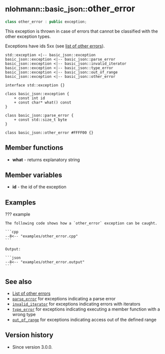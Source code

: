 # <small>nlohmann::basic_json::</small>other_error

```cpp
class other_error : public exception;
```

This exception is thrown in case of errors that cannot be classified with the other exception types.

Exceptions have ids 5xx (see [list of other errors](../../home/exceptions.md#further-exceptions)).

```plantuml
std::exception <|-- basic_json::exception
basic_json::exception <|-- basic_json::parse_error
basic_json::exception <|-- basic_json::invalid_iterator
basic_json::exception <|-- basic_json::type_error
basic_json::exception <|-- basic_json::out_of_range
basic_json::exception <|-- basic_json::other_error

interface std::exception {}

class basic_json::exception {
    + const int id
    + const char* what() const
}

class basic_json::parse_error {
    + const std::size_t byte
}

class basic_json::other_error #FFFF00 {}
```

## Member functions

- **what** - returns explanatory string

## Member variables

- **id** - the id of the exception

## Examples

??? example

    The following code shows how a `other_error` exception can be caught.
    
    ```cpp
    --8<-- "examples/other_error.cpp"
    ```
    
    Output:
    
    ```json
    --8<-- "examples/other_error.output"
    ```

## See also

- [List of other errors](../../home/exceptions.md#further-exceptions)
- [`parse_error`](parse_error.md) for exceptions indicating a parse error
- [`invalid_iterator`](invalid_iterator.md) for exceptions indicating errors with iterators
- [`type_error`](type_error.md) for exceptions indicating executing a member function with a wrong type
- [`out_of_range`](out_of_range.md) for exceptions indicating access out of the defined range

## Version history

- Since version 3.0.0.
